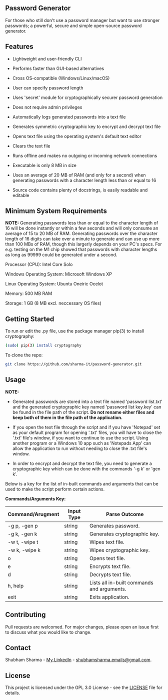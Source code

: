 ## Password Generator

For those who still don't use a password manager but want to use stronger passwords; a powerful, secure and simple open-source password generator.

## Features

- Lightweight and user-friendly CLI

- Performs faster than GUI-based alternatives

- Cross OS-compatible (Windows/Linux/macOS)

- User can specify password length

- Uses 'secret' module for cryptographically securer password generation

- Does not require admin privileges

- Automatically logs generated passwords into a text file

- Generates symmetric cryptographic key to encrypt and decrypt text file

- Opens text file using the operating system's default text editor

- Clears the text file

- Runs offline and makes no outgoing or incoming network connections

- Executable is only 8 MB in size

- Uses an average of 20 MB of RAM (and only for a second) when generating passwords with a character length less than or equal to 16

- Source code contains plenty of docstrings, is easily readable and editable

## Minimum System Requirements

**NOTE:** Generating passwords less than or equal to the character length of 16 will be done instantly or within a few seconds and will only consume an average of 15 to 20 MB of RAM. Generating passwords over the character length of 16 digits can take over a minute to generate and can use up more than 100 MBs of RAM, though this largerly depends on your PC's specs. For e.g. testing on the M1 chip showed that passwords with character lengths as long as 99999 could be generated under a second.

Processor (CPU): Intel Core Solo

Windows Operating System: Microsoft Windows XP

Linux Operating System: Ubuntu Oneiric Ocelot

Memory: 500 MB RAM

Storage: 1 GB (8 MB excl. neccessary OS files)

## Getting Started

To run or edit the .py file, use the package manager pip(3) to install cryptography:
```sh
(sudo) pip(3) install cryptography
```
To clone the repo:
```sh
git clone https://github.com/sharma-it/password-generator.git
```

## Usage

**NOTE:**

- Generated passwords are stored into a text file named 'password list.txt' and the generated cryptographic key named 'password list key.key' can be found in the file path of the script. **Do not rename either files and keep both of them in the file path of the application.**

- If you open the text file through the script and if you have 'Notepad' set as your default program for opening '.txt' files, you will have to close the '.txt' file's window, if you want to continue to use the script. Using another program or a Windows 10 app such as 'Notepads App' can allow the application to run without needing to close the .txt file's window.

- In order to encrypt and decrypt the text file, you need to generate a cryptographic key which can be done with the commands '-g k' or 'gen k'.

Below is a key for the list of in-built commands and arguments that can be used to make the script perform certain actions.

**Commands/Arguments Key:**

| Command/Arugment | Input Type | Parse Outcome |
| ----------------- | ---------- | ----------- |
| -g p, -gen p |	string | Generates password. |
| -g k, -gen k |	string | Generates cryptographic key. |
| -w t, -wipe t |	string | Wipes text file. |
| -w k, -wipe k |	string | Wipes cryptographic key. |
| o |	string | Opens text file. |
| e |	string | Encrypts text file. |
| d |	string | Decrypts text file. |
| h, help |	string | Lists all in-built commands and arguments. |
| exit |	string | Exits application. |

## Contributing

Pull requests are welcomed. For major changes, please open an issue first to discuss what you would like to change.

## Contact

Shubham Sharma - [My LinkedIn](https://www.linkedin.com/in/sharma-it/) - shubhamsharma.emails@gmail.com.

## License

This project is licensed under the GPL 3.0 License - see the [LICENSE](LICENCE) file for details.
